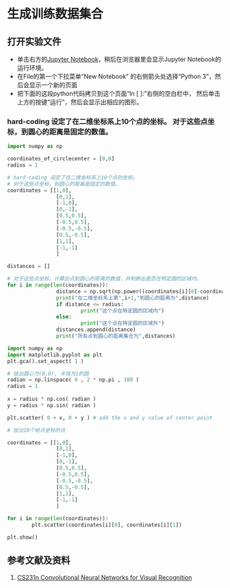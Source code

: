 # 生成训练数据集合

## 打开实验文件

- 单击右方的[Jupyter Notebook](https://mybinder.org/v2/gh/ipython/ipython-in-depth/master?filepath=binder/Index.ipynb)，稍后在浏览器里会显示Jupyter Notebook的运行环境。
- 在File的第一个下拉菜单“New Notebook” 的右侧箭头处选择“Python 3”，然后会显示一个新的页面
- 把下面的这段python代码拷贝到这个页面“In [ ]:”右侧的空白栏中， 然后单击上方的按键“运行”，然后会显示出相应的图形。

### hard-coding 设定了在二维坐标系上10个点的坐标。 对于这些点坐标，到圆心的距离是固定的数值。 

```python
import numpy as np

coordinates_of_circlecenter = [0,0]
radius = 1

# hard-coding 设定了在二维坐标系上10个点的坐标。
# 对于这些点坐标，到圆心的距离是固定的数值。 
coordinates = [[1,0],
                [0,1],
                [-1,0],
                [0,-1],
                [0.5,0.5],
                [-0.5,0.5],
                [-0.5,-0.5],
                [0.5,-0.5],
                [1,1],
                [-1,-1] 
                ]

distances = []

# 对于这些点坐标，计算出点到圆心的距离的数值，并判断出是否在特定圆的区域内。
for i in range(len(coordinates)):
                distance = np.sqrt(np.power((coordinates[i][0]-coordinates_of_circlecenter[0]),2)+np.power(coordinates[i][1]-coordinates_of_circlecenter[1],2))
                print("在二维坐标系上第",i+1,"到圆心的距离为",distance)
                if distance <= radius:
                        print("这个点在特定圆的区域内")
                else:
                        print("这个点在特定圆的区域外")        
                distances.append(distance)
                print("所有点到圆心的距离集合为",distances)
```

```python
import numpy as np
import matplotlib.pyplot as plt
plt.gca().set_aspect( 1 ) 

# 绘出圆心为(0,0), 半径为1的圆
radian = np.linspace( 0 , 2 * np.pi , 100 ) 
radius = 1
 
x = radius * np.cos( radian ) 
y = radius * np.sin( radian ) 

plt.scatter( 0 + x, 0 + y ) # add the x and y value of center point 

# 绘出10个给点坐标的点

coordinates = [[1,0],
                [0,1],
                [-1,0],
                [0,-1],
                [0.5,0.5],
                [-0.5,0.5],
                [-0.5,-0.5],
                [0.5,-0.5],
                [1,1],
                [-1,-1] 
                ]

for i in range(len(coordinates)):
        plt.scatter(coordinates[i][0], coordinates[i][1])

plt.show()
```

## 参考文献及资料

1. [CS231n Convolutional Neural Networks for Visual Recognition](https://cs231n.github.io/neural-networks-case-study/)
